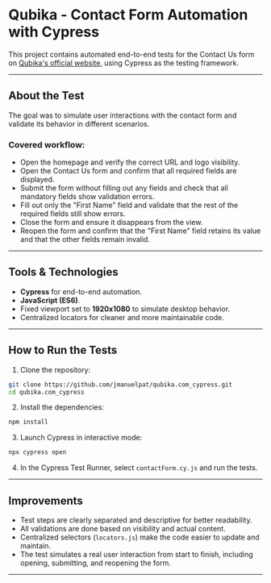 # Qubika - Contact Form Automation with Cypress

This project contains automated end-to-end tests for the Contact Us form on [Qubika's official website](https://www.qubika.com), using Cypress as the testing framework.

---

## About the Test

The goal was to simulate user interactions with the contact form and validate its behavior in different scenarios.

### Covered workflow:

- Open the homepage and verify the correct URL and logo visibility.
- Open the Contact Us form and confirm that all required fields are displayed.
- Submit the form without filling out any fields and check that all mandatory fields show validation errors.
- Fill out only the "First Name" field and validate that the rest of the required fields still show errors.
- Close the form and ensure it disappears from the view.
- Reopen the form and confirm that the "First Name" field retains its value and that the other fields remain invalid.

---

## Tools & Technologies

- **Cypress** for end-to-end automation.
- **JavaScript (ES6)**.
- Fixed viewport set to **1920x1080** to simulate desktop behavior.
- Centralized locators for cleaner and more maintainable code.

---

## How to Run the Tests

1. Clone the repository:

```bash
git clone https://github.com/jmanuelpat/qubika.com_cypress.git
cd qubika.com_cypress
```

2. Install the dependencies:

```bash
npm install
```

3. Launch Cypress in interactive mode:

```bash
npx cypress open
```

4. In the Cypress Test Runner, select `contactForm.cy.js` and run the tests.

---

## Improvements

- Test steps are clearly separated and descriptive for better readability.
- All validations are done based on visibility and actual content.
- Centralized selectors (`locators.js`) make the code easier to update and maintain.
- The test simulates a real user interaction from start to finish, including opening, submitting, and reopening the form.

---
